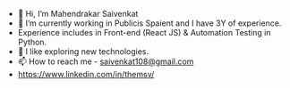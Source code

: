 - 👋 Hi, I’m Mahendrakar Saivenkat
- 👀 I’m currently working in Publicis Spaient and I have 3Y of experience.
- Experience includes in Front-end (React JS) & Automation Testing in Python.
- 🌱 I like exploring new technologies.
- 📫 How to reach me - saivenkat108@gmail.com
- https://www.linkedin.com/in/themsv/
<!---
themsv/themsv is a ✨ special ✨ repository because its `README.md` (this file) appears on your GitHub profile.
You can click the Preview link to take a look at your changes.
--->
